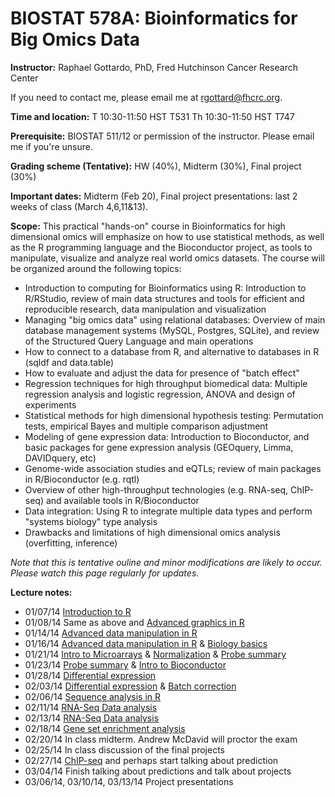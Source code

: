 BIOSTAT 578A: Bioinformatics for Big Omics Data
===============================================

**Instructor:** Raphael Gottardo, PhD, Fred Hutchinson Cancer Research Center

If you need to contact me, please email me at <rgottard@fhcrc.org>.

**Time and location:**
T	10:30-11:50	HST T531
Th	10:30-11:50	HST T747

**Prerequisite:** BIOSTAT 511/12 or permission of the instructor. Please email me if you're unsure.

**Grading scheme (Tentative):** HW (40%), Midterm (30%), Final project (30%)

**Important dates:** Midterm (Feb 20), Final project presentations: last 2 weeks of class (March 4,6,11&13).

**Scope:** This practical "hands-on" course in Bioinformatics for high dimensional omics will emphasize on how to use statistical methods, as well as the R programming language and the Bioconductor project, as tools to manipulate, visualize and analyze real world omics datasets. The course will be organized around the following topics:
- Introduction to computing for Bioinformatics using R: Introduction to R/RStudio, review of main data structures and tools for efficient and reproducible research, data manipulation and visualization
- Managing "big omics data" using relational databases: Overview of main database management systems (MySQL, Postgres, SQLite), and review of the Structured Query Language and main operations
- How to connect to a database from R, and alternative to databases in R (sqldf and data.table)
- How to evaluate and adjust the data for presence of "batch effect"
- Regression techniques for high throughput biomedical data: Multiple regression analysis and logistic regression, ANOVA and design of experiments
- Statistical methods for high dimensional hypothesis testing: Permutation tests, empirical Bayes and multiple comparison adjustment
- Modeling of gene expression data: Introduction to Bioconductor, and basic packages for gene expression analysis (GEOquery, Limma, DAVIDquery, etc)
- Genome-wide association studies and eQTLs; review of main packages in R/Bioconductor (e.g. rqtl)
- Overview of other high-throughput technologies (e.g. RNA-seq, ChIP-seq) and available tools in R/Bioconductor
- Data integration: Using R to integrate multiple data types and perform "systems biology" type analysis
- Drawbacks and limitations of high dimensional omics analysis (overfitting, inference)

*Note that this is tentative ouline and minor modifications are likely to occur. Please watch this page regularly for updates.*

**Lecture notes:**

- 01/07/14 [Introduction to R](https://github.com/raphg/Biostat-578/blob/master/Introduction_to_R.Rpres) 
- 01/08/14 Same as above and [Advanced graphics in R](https://github.com/raphg/Biostat-578/blob/master/Advanced_graphics_in_R.Rpres)
- 01/14/14 [Advanced data manipulation in R](https://github.com/raphg/Biostat-578/blob/master/Advanced_data_manipulation.Rpres)
- 01/16/14 [Advanced data manipulation in R](https://github.com/raphg/Biostat-578/blob/master/Advanced_data_manipulation.Rpres) & [Biology basics](https://github.com/raphg/Biostat-578/blob/master/Biology_basics.Rpres) 
- 01/21/14 [Intro to Microarrays](https://github.com/raphg/Biostat-578/blob/master/Microarrays.Rpres) & [Normalization](https://github.com/raphg/Biostat-578/blob/master/Normalization.Rpres) & [Probe summary](https://github.com/raphg/Biostat-578/blob/master/Probe_summary.Rpres)
- 01/23/14 [Probe summary](https://github.com/raphg/Biostat-578/blob/master/Probe_summary.Rpres) & [Intro to Bioconductor](https://github.com/raphg/Biostat-578/blob/master/Bioconductor_intro.Rpres)
- 01/28/14 [Differential expression](https://github.com/raphg/Biostat-578/blob/master/Differential_expression.Rpres) 
- 02/03/14 [Differential expression](https://github.com/raphg/Biostat-578/blob/master/Differential_expression.Rpres) & [Batch correction](https://github.com/raphg/Biostat-578/blob/master/Batch_effects.Rpres)
- 02/06/14 [Sequence analysis in R](Sequence_analysis.Rpres)
- 02/11/14 [RNA-Seq Data analysis](RNA-seq.Rpres)
- 02/13/14 [RNA-Seq Data analysis](RNA-seq.Rpres)
- 02/18/14 [Gene set enrichment analysis](GSEA.Rpres)
- 02/20/14 In class midterm. Andrew McDavid will proctor the exam
- 02/25/14 In class discussion of the final projects
- 02/27/14 [ChIP-seq](chip-seq.Rpres) and perhaps start talking about prediction
- 03/04/14 Finish talking about predictions and talk about projects
- 03/06/14, 03/10/14, 03/13/14 Project presentations
